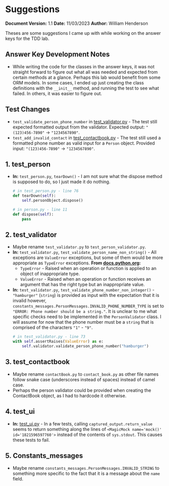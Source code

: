 # Suggestions

**Document Version:** 1.1
**Date:** 11/03/2023
**Author:** William Henderson

Theses are some suggestions I came up with while working on the answer keys for the TDD lab.

## Answer Key Development Notes

- While writing the code for the classes in the answer keys, it was not straight forward to figure out what all was needed and expected from certain methods at a glance. Perhaps this lab would benefit from some ORM models. In some cases, I ended up just creating the class definitions with the `__init__` method, and running the test to see what failed. In others, it was easier to figure out.

## Test Changes

- `test_validate_person_phone_number` in [test_validator.py](test_validator.py) - The test still expected formatted output from the validator. Expected output: `"(123)456-7890"` &rarr; `"1234567890"`.
- `test_add_invalid_contact` in [test_contactbook.py](test_contactbook.py) - The test still used a formatted phone number as valid input for a `Person` object. Provided input: `"(123)456-7890"` &rarr; `"1234567890"`.

## 1. test_person

- **In:** `test_person.py`, `tearDown()` - I am not sure what the dispose method is supposed to do, so I just made it do nothing.
    ```python
    # in test_person.py - line 76
    def tearDown(self):
        self.personObject.dispose()

    # in person.py - line 11
    def dispose(self):
        pass
    ```

## 2. test_validator

- Maybe rename `test_validator.py` to `test_person_validator.py`.
- **In:** `test_validator.py`, `test_validate_person_name_non_string()` - All exceptions are `ValueError` exceptions, but some of them would be more appropriate as `TypeError` exceptions.
    **From [docs.python.org](https://docs.python.org/3/library/exceptions.html):**
    - `TypeError` - Raised when an operation or function is applied to an object of inappropriate type.
    - `ValueError` - Raised when an operation or function receives an argument that has the right type but an inappropriate value.
- **In:** `test_validator.py`, `test_validate_phone_number_non_integer()` - `"hamburger"` (`string`) is provided as input with the expectation that it is invalid however, `constants_messages.PersonMessages.INVALID_PHONE_NUMBER_TYPE` is set to `"ERROR: Phone number should be a string."`. It is unclear to me what specific checks need to be implemented in the `PersonValidator` class. I will assume for now that the phone number must be a `string` that is comprised of the characters `"1"` - `"9"`.
    ```python
    # in test_validator.py - line 73
    with self.assertRaises(ValueError) as e:
        self.validator.validate_person_phone_number("hamburger")
    ```

## 3. test_contactbook

- Maybe rename `contactBook.py` to `contact_book.py` as other file names follow snake case (underscores instead of spaces) instead of camel case.
- Perhaps the person validator could be provided when creating the ContactBook object, as I had to hardcode it otherwise.

## 4. test_ui

- **In:** [test_ui.py](test_ui.py) - In a few tests, calling `captured_output.return_value` seems to return something along the lines of `<MagicMock name='mock()' id='1821596597760'>` instead of the contents of `sys.stdout`. This causes these tests to fail.

## 5. Constants_messages

- Maybe rename `constants_messages.PersonMessages.INVALID_STRING` to something more specific to the fact that it is a message about the `name` field.